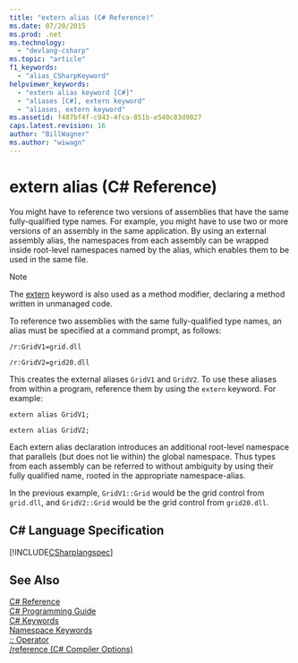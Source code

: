 ```yaml
---
title: "extern alias (C# Reference)"
ms.date: 07/20/2015
ms.prod: .net
ms.technology: 
  - "devlang-csharp"
ms.topic: "article"
f1_keywords: 
  - "alias_CSharpKeyword"
helpviewer_keywords: 
  - "extern alias keyword [C#]"
  - "aliases [C#], extern keyword"
  - "aliases, extern keyword"
ms.assetid: f487bf4f-c943-4fca-851b-e540c83d9027
caps.latest.revision: 16
author: "BillWagner"
ms.author: "wiwagn"
---
```

# extern alias (C# Reference)
You might have to reference two versions of assemblies that have the same fully-qualified type names. For example, you might have to use two or more versions of an assembly in the same application. By using an external assembly alias, the namespaces from each assembly can be wrapped inside root-level namespaces named by the alias, which enables them to be used in the same file.  
  
> [!NOTE]
>  The [extern](../../../csharp/language-reference/keywords/extern.md) keyword is also used as a method modifier, declaring a method written in unmanaged code.  
  
 To reference two assemblies with the same fully-qualified type names, an alias must be specified at a command prompt, as follows:  
  
 `/r:GridV1=grid.dll`  
  
 `/r:GridV2=grid20.dll`  
  
 This creates the external aliases `GridV1` and `GridV2`. To use these aliases from within a program, reference them by using the `extern` keyword. For example:  
  
 `extern alias GridV1;`  
  
 `extern alias GridV2;`  
  
 Each extern alias declaration introduces an additional root-level namespace that parallels (but does not lie within) the global namespace. Thus types from each assembly can be referred to without ambiguity by using their fully qualified name, rooted in the appropriate namespace-alias.  
  
 In the previous example, `GridV1::Grid` would be the grid control from `grid.dll`, and `GridV2::Grid` would be the grid control from `grid20.dll`.  
  
## C# Language Specification  
 [!INCLUDE[CSharplangspec](~/includes/csharplangspec-md.md)]  
  
## See Also  
 [C# Reference](../../../csharp/language-reference/index.md)  
 [C# Programming Guide](../../../csharp/programming-guide/index.md)  
 [C# Keywords](../../../csharp/language-reference/keywords/index.md)  
 [Namespace Keywords](../../../csharp/language-reference/keywords/namespace-keywords.md)  
 [:: Operator](../../../csharp/language-reference/operators/namespace-alias-qualifer.md)  
 [/reference (C# Compiler Options)](../../../csharp/language-reference/compiler-options/reference-compiler-option.md)
